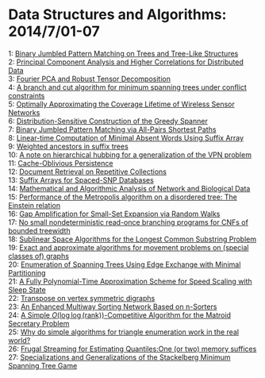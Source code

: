 # Data Structures and Algorithms: 2014/7/01-07  
1: [Binary Jumbled Pattern Matching on Trees and Tree-Like Structures](https://doi.org/10.48550/arXiv.1301.6127)  
2: [Principal Component Analysis and Higher Correlations for Distributed  Data](https://doi.org/10.48550/arXiv.1304.3162)  
3: [Fourier PCA and Robust Tensor Decomposition](https://doi.org/10.48550/arXiv.1306.5825)  
4: [A branch and cut algorithm for minimum spanning trees under conflict  constraints](https://doi.org/10.48550/arXiv.1307.1424)  
5: [Optimally Approximating the Coverage Lifetime of Wireless Sensor  Networks](https://doi.org/10.48550/arXiv.1307.5230)  
6: [Distribution-Sensitive Construction of the Greedy Spanner](https://doi.org/10.48550/arXiv.1401.1085)  
7: [Binary Jumbled Pattern Matching via All-Pairs Shortest Paths](https://doi.org/10.48550/arXiv.1401.2065)  
8: [Linear-time Computation of Minimal Absent Words Using Suffix Array](https://doi.org/10.48550/arXiv.1406.6341)  
9: [Weighted ancestors in suffix trees](https://doi.org/10.48550/arXiv.1406.7716)  
10: [A note on hierarchical hubbing for a generalization of the VPN problem](https://doi.org/10.48550/arXiv.1406.7841)  
11: [Cache-Oblivious Persistence](https://doi.org/10.48550/arXiv.1402.5492)  
12: [Document Retrieval on Repetitive Collections](https://doi.org/10.48550/arXiv.1404.4909)  
13: [Suffix Arrays for Spaced-SNP Databases](https://doi.org/10.48550/arXiv.1407.0114)  
14: [Mathematical and Algorithmic Analysis of Network and Biological Data](https://doi.org/10.48550/arXiv.1407.0375)  
15: [Performance of the Metropolis algorithm on a disordered tree: The  Einstein relation](https://doi.org/10.48550/arXiv.1304.0552)  
16: [Gap Amplification for Small-Set Expansion via Random Walks](https://doi.org/10.48550/arXiv.1310.1493)  
17: [No small nondeterministic read-once branching programs for CNFs of  bounded treewidth](https://doi.org/10.48550/arXiv.1407.0491)  
18: [Sublinear Space Algorithms for the Longest Common Substring Problem](https://doi.org/10.48550/arXiv.1407.0522)  
19: [Exact and approximate algorithms for movement problems on (special  classes of) graphs](https://doi.org/10.48550/arXiv.1407.0628)  
20: [Enumeration of Spanning Trees Using Edge Exchange with Minimal  Partitioning](https://doi.org/10.48550/arXiv.1407.0699)  
21: [A Fully Polynomial-Time Approximation Scheme for Speed Scaling with  Sleep State](https://doi.org/10.48550/arXiv.1407.0892)  
22: [Transpose on vertex symmetric digraphs](https://doi.org/10.48550/arXiv.1407.0958)  
23: [An Enhanced Multiway Sorting Network Based on n-Sorters](https://doi.org/10.48550/arXiv.1407.0961)  
24: [A Simple $O(\log\log(\mathrm{rank}))$-Competitive Algorithm for the  Matroid Secretary Problem](https://doi.org/10.48550/arXiv.1404.4473)  
25: [Why do simple algorithms for triangle enumeration work in the real  world?](https://doi.org/10.48550/arXiv.1407.1116)  
26: [Frugal Streaming for Estimating Quantiles:One (or two) memory suffices](https://doi.org/10.48550/arXiv.1407.1121)  
27: [Specializations and Generalizations of the Stackelberg Minimum Spanning  Tree Game](https://doi.org/10.48550/arXiv.1407.1167)  